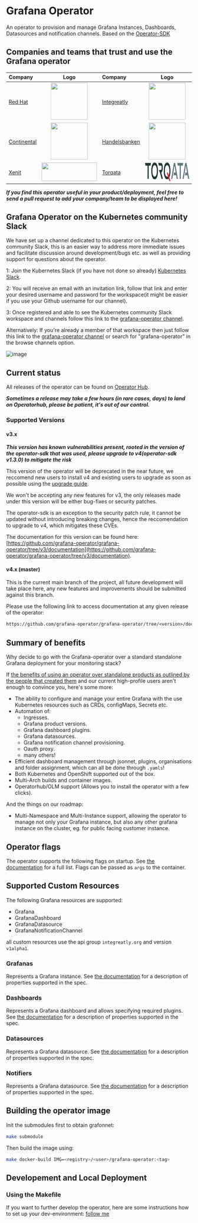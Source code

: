 # Grafana Operator

An operator to provision and manage Grafana Instances, Dashboards, Datasources and notification channels. Based on the [Operator-SDK](https://sdk.operatorframework.io/)

## Companies and teams that trust and use the Grafana operator


| Company  | Logo | Company | Logo
| :---     |    :----:   | :---        |    :----:   |
| [Red Hat](https://www.redhat.com)| <img src= "./media/users/redhat.png" width=100 height=100 > | [Integreatly](https://www.redhat.com/en/products/integration)|<img src= "./media/users/integreatly.png" width=100 height=100> |
 [Continental](https://www.continental.com/)|<img src= "./media/users/continental.png" width=100 height=100 > | [Handelsbanken]("https://www.handelsbanken.se/en/")|<img src= "./media/users/handelsbanken.svg" width=100 height=100 >|
| [Xenit](https://xenit.se/contact/)|<img src= "./media/users/xenit.png" width=150 height=50 >| [Torqata](https://torqata.com)|<img src= "./media/users/torqata.jpg" width=150 height=50 > |

***If you find this operator useful in your product/deployment, feel free to send a pull request to add your company/team to be displayed here!***

## Grafana Operator on the Kubernetes community Slack

We have set up a channel dedicated to this operator on the Kubernetes community Slack, this is an easier way to address
more immediate issues and facilitate discussion around development/bugs etc. as well as providing support for questions
about the operator.

1: Join the Kubernetes Slack (if you have not done so already) [Kubernetes Slack](https://slack.k8s.io/).

2: You will receive an email with an invitation link, follow that link and enter your desired username and password for the workspace(it might be easier if you use your Github username for our channel).

3: Once registered and able to see the Kubernetes community Slack workspace and channels follow this link to the [grafana-operator channel](https://kubernetes.slack.com/messages/grafana-operator/ ).

Alternatively:
If you're already a member of that workspace then just follow this link to the [grafana-operator channel](https://kubernetes.slack.com/messages/grafana-operator/)
or search for "grafana-operator" in the browse channels option.

![image](https://user-images.githubusercontent.com/35736504/90978105-0b195300-e543-11ea-86ee-1825da0e3b75.png)

## Current status

All releases of the operator can be found on [Operator Hub](https://operatorhub.io/operator/grafana-operator).

***Sometimes a release may take a few hours (in rare cases, days) to land on Operatorhub, please be patient, it's out of our control.***

### Supported Versions

#### v3.x

***This version has known vulnerabilities present, rooted in the version of the operator-sdk that was used, please upgrade to v4(operator-sdk v1.3.0) to mitigate the risk***

This version of the operator will be deprecated in the near future, we reccomend new users to install v4 and existing users to upgrade as soon as possible using the [upgrade guide](./documentation/upgrade.md).

We won't be accepting any new features for v3, the only releases made under this version will be either bug-fixes or security patches.

The operator-sdk is an exception to the security patch rule, it cannot be updated without introducing breaking changes, hence the reccomendation to upgrade to v4, which mitigates these CVEs.

The documentation for this version can be found here: [https://github.com/grafana-operator/grafana-operator/tree/v3/documentation](https://github.com/grafana-operator/grafana-operator/tree/v3/documentation).

#### v4.x (master)

This is the current main branch of the project, all future development will take place here, any new features and improvements should be submitted against this branch.

Please use the following link to access documentation at any given release of the operator:

```txt
https://github.com/grafana-operator/grafana-operator/tree/<version>/documentation
```

## Summary of benefits

Why decide to go with the Grafana-operator over a standard standalone Grafana deployment for your monitoring stack?

If [the benefits of using an operator over standalone products as outlined by the people that created them](https://operatorframework.io/) and our current high-profile users aren't enough to convince you, here's some more:

* The ability to configure and manage your entire Grafana with the use Kubernetes resources such as CRDs, configMaps, Secrets etc.
* Automation of:
  * Ingresses.
  * Grafana product versions.
  * Grafana dashboard plugins.
  * Grafana datasources.
  * Grafana notification channel provisioning.
  * Oauth proxy.
  * many others!
* Efficient dashboard management through jsonnet, plugins, organisations and folder assignment, which can all be done through `.yamls`!
* Both Kubernetes and OpenShift supported out of the box.
* Multi-Arch builds and container images.
* Operatorhub/OLM support (Allows you to install the operator with a few clicks).

And the things on our roadmap:

* Multi-Namespace and Multi-Instance support, allowing the operator to manage not only your Grafana instance, but also any other grafana instance on the cluster, eg. for public facing customer instance.

## Operator flags

The operator supports the following flags on startup.
See [the documentation](./documentation/deploy_grafana.md) for a full list.
Flags can be passed as `args` to the container.

## Supported Custom Resources

The following Grafana resources are supported:

* Grafana
* GrafanaDashboard
* GrafanaDatasource
* GrafanaNotificationChannel

all custom resources use the api group `integreatly.org` and version `v1alpha1`.

### Grafanas

Represents a Grafana instance. See [the documentation](./documentation/deploy_grafana.md) for a description of properties supported in the spec.

### Dashboards

Represents a Grafana dashboard and allows specifying required plugins. See [the documentation](./documentation/dashboards.md) for a description of properties supported in the spec.

### Datasources

Represents a Grafana datasource. See [the documentation](./documentation/datasources.md) for a description of properties supported in the spec.

### Notifiers

Represents a Grafana datasource. See [the documentation](./documentation/notifiers.md) for a description of properties supported in the spec.

## Building the operator image

Init the submodules first to obtain grafonnet:

```sh
make submodule
```

Then build the image using:

```sh
make docker-build IMG=<registry>/<user>/grafana-operator:<tag>
```

## Developement and Local Deployment

### Using the Makefile

If you want to further develop the operator, here are some instructions how to set up your dev-environment: [follow me](./documentation/develop.md)

